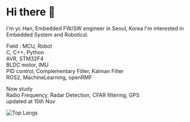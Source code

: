# Hi there 👋
I'm yc Han, Embedded FW/SW engineer in Seoul, Korea
I'm interested in Embedded System and Robotics\


Field : MCU, Robot\
C, C++, Python\
AVR, STM32F4\
BLDC motor, IMU\
PID control, Complementary Filter, Kalman Filter\
ROS2, MachineLearning, openRMF

Now study\
Radio Frequency, Radar Detection, CFAR filtering, GPS\
updated at 15th Nov

![Top Langs](https://github-readme-stats.vercel.app/api/top-langs/?username=OProcessing)
